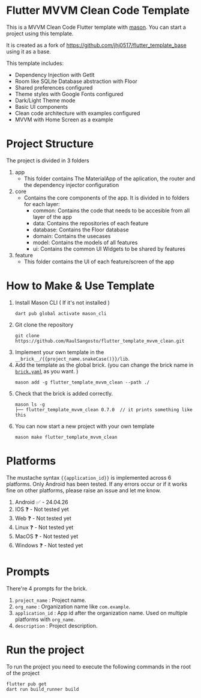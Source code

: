 # Flutter MVVM Clean Code Template

This is a MVVM Clean Code Flutter template with [mason](https://github.com/felangel/mason). You can start a project using this template.

It is created as a fork of https://github.com/jhj0517/flutter_template_base using it as a base.

This template includes: 
- Dependency Injection with GetIt
- Room like SQLite Database abstraction with Floor
- Shared preferences configured
- Theme styles with Google Fonts configured
- Dark/Light Theme mode
- Basic UI components
- Clean code architecture with examples configured
- MVVM with Home Screen as a example

# Project Structure

The project is divided in 3 folders

1. app
   - This folder contains The MaterialApp of the aplication, the router and the dependency injector configuration
2. core
   - Contains the core components of the app. It is divided in to folders for each layer:
      - common: Contains the code that needs to be accesible from all layer of the app
      - data: Contains the repositories of each feature
      - database: Contains the Floor database
      - domain: Contains the usecases
      - model: Contains the models of all features
      - ui: Contains the common UI Widgets to be shared by features
3. feature
   - This folder contains the UI of each feature/screen of the app

# How to Make & Use Template

1. Install Mason CLI ( If it's not installed )
   ```
   dart pub global activate mason_cli
   ```
2. Git clone the repository
   ```
   git clone https://github.com/RaulSangosto/flutter_template_mvvm_clean.git
   ```
3. Implement your own template in the `__brick__/{{project_name.snakeCase()}}/lib`.
4. Add the template as the global brick. (you can change the brick name in [`brick.yaml`](https://github.com/RaulSangosto/flutter_template_mvvm_clean/blob/master/brick.yaml) as you want. )
   ```
   mason add -g flutter_template_mvvm_clean --path ./
   ```
5. Check that the brick is added correctly.
   ```
   mason ls -g
   ├── flutter_template_mvvm_clean 0.7.0  // it prints something like this
   ```
6. You can now start a new project with your own template
   ```
   mason make flutter_template_mvvm_clean
   ```

# Platforms

The mustache syntax `{{application_id}}` is implemented across 6 platforms. Only Android has been tested. If any errors occur or if it works fine on other platforms, please raise an issue and let me know.

1. Android ✅ - 24.04.26
2. IOS ❓ - Not tested yet
3. Web ❓ - Not tested yet
4. Linux ❓ - Not tested yet
5. MacOS ❓ - Not tested yet
6. Windows ❓ - Not tested yet

# Prompts

There're 4 prompts for the brick.

1. `project_name` : Project name.
2. `org_name` : Organization name like `com.example`.
3. `application_id` : App id after the organization name. Used on multiple platforms with `org_name`.
4. `description` : Project description.

# Run the project

To run the project you need to execute the following commands in the root of the project

```
flutter pub get
dart run build_runner build
```
